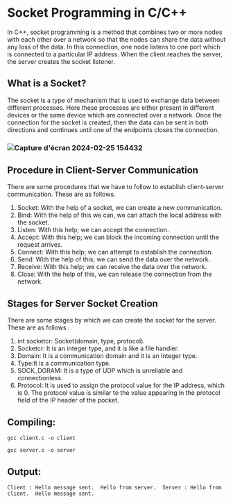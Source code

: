# Socket Programming in C/C++

In C++, socket programming is a method that combines two or more nodes with each other over a network so that the nodes can share the data without any loss of the data. In this connection, one node listens to one port which is connected to a particular IP address. When the client reaches the server, the server creates the socket listener.

## What is a Socket?

 The socket is a type of mechanism that is used to exchange data between different processes. Here these processes are either present in different devices or the same device which are connected over a network. Once the connection for the socket is created, then the data can be sent in both directions and continues until one of the endpoints closes the connection.

### ![Capture d'écran 2024-02-25 154432](https://github.com/zaid1729/Socket_Connection/assets/107809533/c0dac561-c8f5-4a39-8e37-f589b1f37924)


## Procedure in Client-Server Communication

There are some procedures that we have to follow to establish client-server communication. These are as follows.

1. Socket: With the help of a socket, we can create a new communication.
2. Bind: With the help of this we can, we can attach the local address with the socket.
3. Listen: With this help; we can accept the connection.
4. Accept: With this help; we can block the incoming connection until the request arrives.
5. Connect: With this help; we can attempt to establish the connection.
6. Send: With the help of this; we can send the data over the network.
7. Receive: With this help; we can receive the data over the network.
8. Close: With the help of this, we can release the connection from the network.

## Stages for Server Socket Creation

There are some stages by which we can create the socket for the server. These are as follows : 

1. int socketcr: Socket(domain, type, protocol).
2. Socketcr: It is an integer type, and it is like a file handler.
3. Domain: It is a communication domain and it is an integer type.
4. Type:It is a communication type.
5. SOCK_DGRAM: It is a type of UDP which is unreliable and connectionless.
6. Protocol: It is used to assign the protocol value for the IP address, which is 0. The protocol value is similar to the value appearing in the protocol field of the IP header of the pocket.


## Compiling:

   ` gcc client.c -o client `
    
   ` gcc server.c -o server `

## Output:

` Client : Hello message sent. 
  Hello from server. 
  Server : Hello from client. 
  Hello message sent. `




